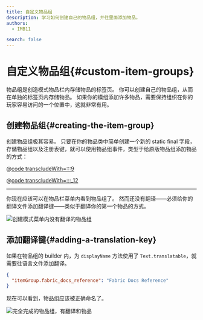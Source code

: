 ```yaml
---
title: 自定义物品组
description: 学习如何创建自己的物品组，并往里面添加物品。
authors:
  - IMB11

search: false
---
```


# 自定义物品组{#custom-item-groups}

物品组是创造模式物品栏内存储物品的标签页。 你可以创建自己的物品组，从而在单独的标签页内存储物品。 如果你的模组添加许多物品，需要保持组织在你的玩家容易访问的一个位置中，这就非常有用。

## 创建物品组{#creating-the-item-group}

创建物品组极其容易。 只要在你的物品类中简单创建一个新的 static final 字段，存储物品组以及注册表键，就可以使用物品组事件，类型于给原版物品组添加物品的方式：

@[code transcludeWith=:::9](@/reference/1.21/src/main/java/com/example/docs/item/ModItems.java)

@[code transcludeWith=:::_12](@/reference/1.21/src/main/java/com/example/docs/item/ModItems.java)

<hr />

你现在应该可以在物品栏菜单内看到物品组了。 然而还没有翻译——必须给你的翻译文件添加翻译键——类似于翻译你的第一个物品的方式。

![创建模式菜单内没有翻译的物品组](/assets/develop/items/itemgroups_0.png)

## 添加翻译键{#adding-a-translation-key}

如果在物品组的 builder 内，为 `displayName` 方法使用了 `Text.translatable`，就需要往语言文件添加翻译。

```json
{
  "itemGroup.fabric_docs_reference": "Fabric Docs Reference"
}
```

现在可以看到，物品组应该被正确命名了。

![完全完成的物品组，有翻译和物品](/assets/develop/items/itemgroups_1.png)
